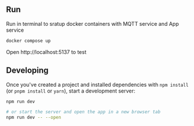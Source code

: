 ## Run
Run in terminal to sratup docker containers with MQTT service and App service
```bash
docker compose up
```

Open http://localhost:5137 to test

## Developing

Once you've created a project and installed dependencies with `npm install` (or `pnpm install` or `yarn`), start a development server:

```bash
npm run dev

# or start the server and open the app in a new browser tab
npm run dev -- --open
```
